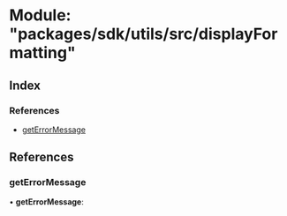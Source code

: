 # Module: "packages/sdk/utils/src/displayFormatting"

## Index

### References

* [getErrorMessage](_packages_sdk_utils_src_displayformatting_.md#geterrormessage)

## References

###  getErrorMessage

• **getErrorMessage**:
